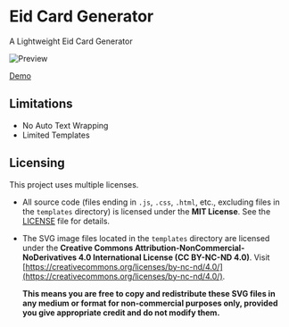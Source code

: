 # Eid Card Generator
 A Lightweight Eid Card Generator

![Preview](https://github.com/user-attachments/assets/da130cc1-4965-44f4-9ec9-9684effbc50c)


[Demo](https://codepotro.github.io/Eid-Card-Generator/)

## Limitations

* No Auto Text Wrapping
* Limited Templates

## Licensing

This project uses multiple licenses.

* All source code (files ending in `.js`, `.css`, `.html`, etc., excluding files in the `templates` directory) is licensed under the **MIT License**. See the [LICENSE](LICENSE) file for details.

* The SVG image files located in the `templates` directory are licensed under the **Creative Commons Attribution-NonCommercial-NoDerivatives 4.0 International License (CC BY-NC-ND 4.0)**. Visit [https://creativecommons.org/licenses/by-nc-nd/4.0/](https://creativecommons.org/licenses/by-nc-nd/4.0/).

    **This means you are free to copy and redistribute these SVG files in any medium or format for non-commercial purposes only, provided you give appropriate credit and do not modify them.**
